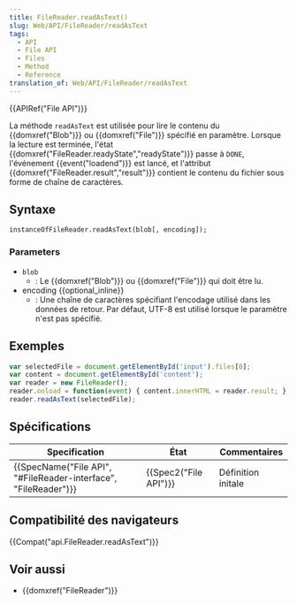 ```yaml
---
title: FileReader.readAsText()
slug: Web/API/FileReader/readAsText
tags:
  - API
  - File API
  - Files
  - Method
  - Reference
translation_of: Web/API/FileReader/readAsText
---
```

{{APIRef("File API")}}

La méthode `readAsText` est utilisée pour lire le contenu du {{domxref("Blob")}} ou {{domxref("File")}} spécifié en paramètre. Lorsque la lecture est terminée, l'état {{domxref("FileReader.readyState","readyState")}} passe à `DONE`, l'événement {{event("loadend")}} est lancé, et l'attribut {{domxref("FileReader.result","result")}} contient le contenu du fichier sous forme de chaîne de caractères.

## Syntaxe

    instanceOfFileReader.readAsText(blob[, encoding]);

### Parameters

- `blob`
  - : Le {{domxref("Blob")}} ou {{domxref("File")}} qui doit être lu.
- encoding {{optional_inline}}
  - : Une chaîne de caractères spécifiant l'encodage utilisé dans les données de retour. Par défaut, UTF-8 est utilisé lorsque le paramètre n'est pas spécifié.

## Exemples

```js
var selectedFile = document.getElementById('input').files[0];
var content = document.getElementById('content');
var reader = new FileReader();
reader.onload = function(event) { content.innerHTML = reader.result; };
reader.readAsText(selectedFile);
```

## Spécifications

| Specification                                                                        | État                         | Commentaires       |
| ------------------------------------------------------------------------------------ | ---------------------------- | ------------------ |
| {{SpecName("File API", "#FileReader-interface", "FileReader")}} | {{Spec2("File API")}} | Définition initale |

## Compatibilité des navigateurs

{{Compat("api.FileReader.readAsText")}}

## Voir aussi

- {{domxref("FileReader")}}
